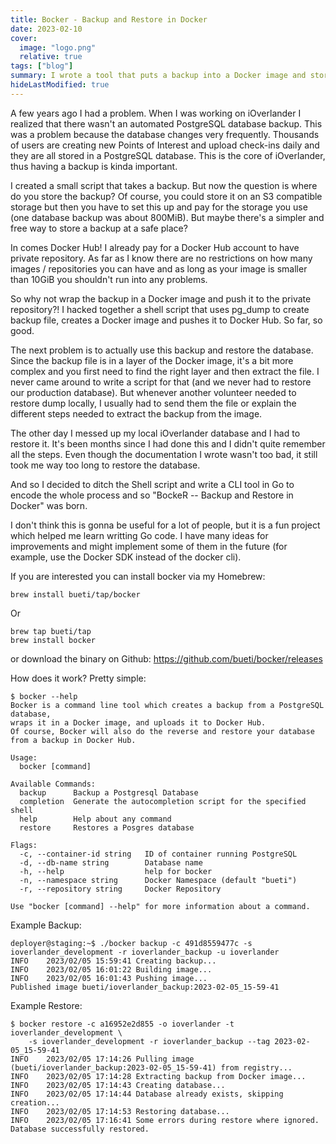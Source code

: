 ```yaml
---
title: Bocker - Backup and Restore in Docker
date: 2023-02-10
cover:
  image: "logo.png"
  relative: true
tags: ["blog"]
summary: I wrote a tool that puts a backup into a Docker image and stores it on a private repo in Docker Hub.
hideLastModified: true
---
```


A few years ago I had a problem. When I was working on iOverlander I realized that there wasn't an automated PostgreSQL database backup. This was a problem because the database changes very frequently. Thousands of users are creating new Points of Interest and upload check-ins daily and they are all stored in a PostgreSQL database. This is the core of iOverlander, thus having a backup is kinda important.

I created a small script that takes a backup. But now the question is where do you store the backup?
Of course, you could store it on an S3 compatible storage but then you have to set this up and pay for the storage you use (one database backup was about 800MiB).
But maybe there's a simpler and free way to store a backup at a safe place?

In comes Docker Hub! I already pay for a Docker Hub account to have private repository. As far as I know there are no restrictions on how many images / repositories you can have and as long as your image is smaller than 10GiB you shouldn't run into any problems.

So why not wrap the backup in a Docker image and push it to the private repository?!
I hacked together a shell script that uses pg_dump to create backup file, creates a Docker image and pushes it to Docker Hub.
So far, so good.

The next problem is to actually use this backup and restore the database. Since the backup file is in a layer of the Docker image, it's a bit more complex and you first need to find the right layer and then extract the file. I never came around to write a script for that (and we never had to restore our production database). But whenever another volunteer needed to restore dump locally, I usually had to send them the file or explain the different steps needed to extract the backup from the image.

The other day I messed up my local iOverlander database and I had to restore it. It's been months since I had done this and I didn't quite remember all the steps. Even though the documentation I wrote wasn't too bad, it still took me way too long to restore the database.

And so I decided to ditch the Shell script and write a CLI tool in Go to encode the whole process and so "BockeR -- Backup and Restore in Docker" was born.

I don't think this is gonna be useful for a lot of people, but it is a fun project which helped me learn writting Go code. I have many ideas for improvements and might implement some of them in the future (for example, use the Docker SDK instead of the docker cli).

If you are interested you can install bocker via my Homebrew:

```shell
brew install bueti/tap/bocker
```

Or

```shell
brew tap bueti/tap
brew install bocker
```

or download the binary on Github: https://github.com/bueti/bocker/releases

How does it work? Pretty simple:

```shell
$ bocker --help
Bocker is a command line tool which creates a backup from a PostgreSQL database,
wraps it in a Docker image, and uploads it to Docker Hub.
Of course, Bocker will also do the reverse and restore your database from a backup in Docker Hub.

Usage:
  bocker [command]

Available Commands:
  backup      Backup a Postgresql Database
  completion  Generate the autocompletion script for the specified shell
  help        Help about any command
  restore     Restores a Posgres database

Flags:
  -c, --container-id string   ID of container running PostgreSQL
  -d, --db-name string        Database name
  -h, --help                  help for bocker
  -n, --namespace string      Docker Namespace (default "bueti")
  -r, --repository string     Docker Repository

Use "bocker [command] --help" for more information about a command.
```

Example Backup:

```shell
deployer@staging:~$ ./bocker backup -c 491d8559477c -s ioverlander_development -r ioverlander_backup -u ioverlander
INFO	2023/02/05 15:59:41 Creating backup...
INFO	2023/02/05 16:01:22 Building image...
INFO	2023/02/05 16:01:43 Pushing image...
Published image bueti/ioverlander_backup:2023-02-05_15-59-41
```

Example Restore:

```shell
$ bocker restore -c a16952e2d855 -o ioverlander -t ioverlander_development \
    -s ioverlander_development -r ioverlander_backup --tag 2023-02-05_15-59-41
INFO    2023/02/05 17:14:26 Pulling image (bueti/ioverlander_backup:2023-02-05_15-59-41) from registry...
INFO    2023/02/05 17:14:28 Extracting backup from Docker image...
INFO    2023/02/05 17:14:43 Creating database...
INFO    2023/02/05 17:14:44 Database already exists, skipping creation...
INFO    2023/02/05 17:14:53 Restoring database...
INFO    2023/02/05 17:16:41 Some errors during restore where ignored.
Database successfully restored.
```
